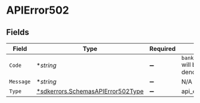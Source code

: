 # APIError502


## Fields

| Field                                                                              | Type                                                                               | Required                                                                           | Description                                                                        |
| ---------------------------------------------------------------------------------- | ---------------------------------------------------------------------------------- | ---------------------------------------------------------------------------------- | ---------------------------------------------------------------------------------- |
| `Code`                                                                             | **string*                                                                          | :heavy_minus_sign:                                                                 | `bank_processing_failure` will be returned here to denote failure at bank.<br/>    |
| `Message`                                                                          | **string*                                                                          | :heavy_minus_sign:                                                                 | N/A                                                                                |
| `Type`                                                                             | [*sdkerrors.SchemasAPIError502Type](../../models/errors/schemasapierror502type.md) | :heavy_minus_sign:                                                                 | api_error                                                                          |
